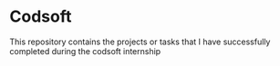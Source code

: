 # Codsoft
This repository contains the projects or tasks that I have successfully completed during the codsoft internship
